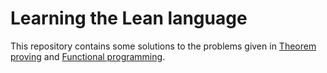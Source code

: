 # Learning the Lean language
This repository contains some solutions to the problems given in [Theorem proving](https://leanprover.github.io/theorem_proving_in_lean4/title_page.html) and [Functional programming](https://leanprover.github.io/functional_programming_in_lean/title.html).
